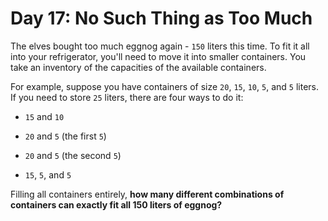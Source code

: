# Day 17: No Such Thing as Too Much

The elves bought too much eggnog again - `150` liters this time.
To fit it all into your refrigerator, you'll need to move it into smaller containers.
You take an inventory of the capacities of the available containers.

For example, suppose you have containers of size `20`, `15`, `10`, `5`, and `5` liters.
If you need to store `25` liters, there are four ways to do it:

- `15` and `10`

- `20` and `5` (the first `5`)

- `20` and `5` (the second `5`)

- `15`, `5`, and `5`

Filling all containers entirely, **how many different combinations of containers can exactly fit all 150 liters of eggnog?**
